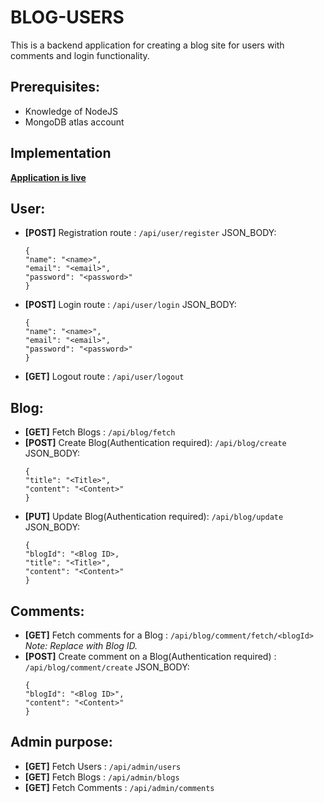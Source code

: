 # BLOG-USERS

This is a backend application for creating a blog site for users with comments and login functionality.

## Prerequisites:

- Knowledge of NodeJS
- MongoDB atlas account

## Implementation

[**Application is live**](https://blog-users-5ly8.onrender.com/)

## User:

- **[POST]** Registration route : `/api/user/register`
  JSON_BODY:
  ```
  {
  "name": "<name>",
  "email": "<email>",
  "password": "<password>"
  }
  ```
- **[POST]** Login route : `/api/user/login`
  JSON_BODY:
  ```
  {
  "name": "<name>",
  "email": "<email>",
  "password": "<password>"
  }
  ```
- **[GET]** Logout route : `/api/user/logout`

## Blog:

- **[GET]** Fetch Blogs : `/api/blog/fetch`
- **[POST]** Create Blog(Authentication required): `/api/blog/create`
  JSON_BODY:
  ```
  {
  "title": "<Title>",
  "content": "<Content>"
  }
  ```
- **[PUT]** Update Blog(Authentication required): `/api/blog/update`
  JSON_BODY:
  ```
  {
  "blogId": "<Blog ID>,
  "title": "<Title>",
  "content": "<Content>"
  }
  ```

## Comments:

- **[GET]** Fetch comments for a Blog : `/api/blog/comment/fetch/<blogId>`
  _Note: Replace <blogId> with Blog ID._
- **[POST]** Create comment on a Blog(Authentication required) : `/api/blog/comment/create`
  JSON_BODY:
  ```
  {
  "blogId": "<Blog ID>",
  "content": "<Content>"
  }
  ```

## Admin purpose:

- **[GET]** Fetch Users : `/api/admin/users`
- **[GET]** Fetch Blogs : `/api/admin/blogs`
- **[GET]** Fetch Comments : `/api/admin/comments`
